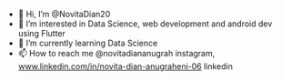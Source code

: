 - 👋 Hi, I’m @NovitaDian20
- 👀 I’m interested in Data Science, web development and android dev using Flutter
- 🌱 I’m currently learning Data Science
- 📫 How to reach me @novitadiananugrah instagram, www.linkedin.com/in/novita-dian-anugraheni-06 linkedin

<!---
NovitaDian20/NovitaDian20 is a ✨ special ✨ repository because its `README.md` (this file) appears on your GitHub profile.
You can click the Preview link to take a look at your changes.
--->
